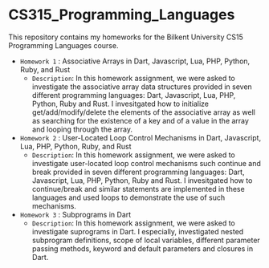 # CS315_Programming_Languages
This repository contains my homeworks for the Bilkent University CS15 Programming Languages course.
- `Homework 1` : Associative Arrays in Dart, Javascript, Lua, PHP, Python, Ruby, and Rust
   - `Description`:  In this homework assignment, we were asked to investigate the associative array data structures provided in seven different programming languages: Dart, Javascript, Lua, PHP, Python, Ruby and Rust. I invesitgated how to initialize get/add/modify/delete the elements of the associative array as well as searching for the existence of a key and of a value in the array and looping through the array.  
 - `Homework 2` : User-Located Loop Control Mechanisms in Dart, Javascript, Lua, PHP, Python, Ruby, and Rust
   - `Description`:  In this homework assignment, we were asked to investigate user-located loop control mechanisms such continue and break provided in seven different programming languages: Dart, Javascript, Lua, PHP, Python, Ruby and Rust. I invesitgated how to continue/break and similar statements are implemented in these languages and used loops to demonstrate the use of such mechanisms.
- `Homework 3` : Subprograms in Dart
   - `Description`:  In this homework assignment, we were asked to investigate suprograms in Dart. I especially, investigated nested subprogram definitions, scope of local variables, different parameter passing methods, keyword and default parameters and closures in Dart. 
   
